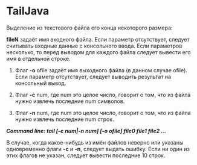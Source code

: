 # TailJava

Выделение из текстового файла его конца некоторого размера:

**fileN** задаёт имя входного файла. Если параметр отсутствует, следует считывать входные данные с консольного ввода. Если параметров несколько, то перед выводом для каждого файла следует вывести его имя в отдельной строке.

1. Флаг **-o** ofile задаёт имя выходного файла (в данном случае ofile). Если параметр отсутствует, следует выводить результат на консольный вывод.

2. Флаг **-с** num, где num это целое число, говорит о том, что из файла нужно извлечь последние num символов.

3. Флаг **-n** num, где num это целое число, говорит о том, что из файла нужно извлечь последние num строк.

***Command line: tail [-c num|-n num] [-o ofile] file0 file1 file2 …***

В случае, когда какое-нибудь из имён файлов неверно или указаны одновременно флаги **-c** и **-n**, следует выдать ошибку. Если ни один из этих флагов не указан, следует вывести последние 10 строк.
